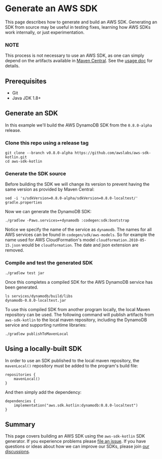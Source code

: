 # Generate an AWS SDK

This page describes how to generate and build an AWS SDK. Generating an SDK from source may be useful in testing fixes,
learning how AWS SDKs work internally, or just experimentation.

### NOTE

This process is not necessary to use an AWS SDK, as one can simply depend on the artifacts available in 
[Maven Central](https://search.maven.org/search?q=aws.sdk.kotlin).  See the [usage doc](use-aws-sdk.md) for details.

## Prerequisites
* Git
* Java JDK 1.8+

## Generate an SDK

In this example we'll build the AWS DynamoDB SDK from the `0.8.0-alpha` release.

### Clone this repo using a release tag
```
git clone --branch v0.8.0-alpha https://github.com/awslabs/aws-sdk-kotlin.git
cd aws-sdk-kotlin
```

### Generate the SDK source

Before building the SDK we will change its version to prevent having the same version as provided by Maven Central:
```
sed -i 's/sdkVersion=0.8.0-alpha/sdkVersion=0.8.0-localtest/' gradle.properties
```

Now we can generate the DynamoDB SDK:
```
./gradlew -Paws.services=+dynamodb :codegen:sdk:bootstrap
```
Notice we specify the name of the service as `dynamodb`.  The names for all AWS services can be found in 
`codegen/sdk/aws-models`.  So for example the name used for AWS CloudFormation's model `cloudformation.2010-05-15.json` 
would be `cloudformation`.  The date and json extension are removed.

### Compile and test the generated SDK
```
./gradlew test jar
```
Once this completes a compiled SDK for the AWS DynamoDB service has been generated.

```
ls services/dynamodb/build/libs      
dynamodb-0.8.0-localtest.jar
```

To use this compiled SDK from another program locally, the local Maven repository can be used.  The following command 
will publish artifacts from `aws-sdk-kotlin` to the local maven repository, including the DynamoDB service and supporting
runtime libraries:

```
./gradlew publishToMavenLocal
```

## Using a locally-built SDK

In order to use an SDK published to the local maven repository, the `mavenLocal()` repository must be added to the program's
build file:

```
repositories {
    mavenLocal()
}
```

And then simply add the dependency:

```
dependencies {
    implementation("aws.sdk.kotlin:dynamodb:0.8.0-localtest")
}
```

## Summary

This page covers building an AWS SDK using the `aws-sdk-kotlin` SDK generator. If you experience problems please [file 
an issue](https://github.com/awslabs/aws-sdk-kotlin/issues). If you have questions or ideas about how we can improve our 
SDKs, please join [our discussions](https://github.com/awslabs/aws-sdk-kotlin/discussions).